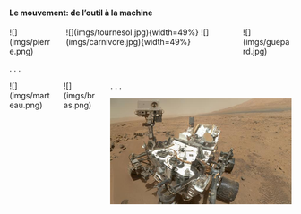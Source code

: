#### Le mouvement: de l’outil à la machine

<div class="columns">
<div class="column" width="20%">
![](imgs/pierre.png)
</div>
<div class="column" width="40%">
![](imgs/tournesol.jpg){width=49%}
![](imgs/carnivore.jpg){width=49%}
</div>
<div class="column" width="40%">
![](imgs/guepard.jpg)
</div>
</div>

. . .

<div class="columns">
<div class="column" width="20%">
![](imgs/marteau.png)
</div>
<div class="column" width="40%">
![](imgs/bras.png)
</div>
<div class="column" width="40%">
. . .

![](imgs/curiosity-wide.jpg)
</div>
</div>
